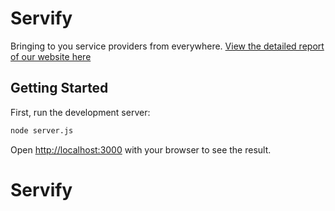# Servify
Bringing to you service providers from everywhere. 
[View the detailed report of our website here](https://github.com/Awonnie/Servify/blob/main/Servify.pdf)

## Getting Started

First, run the development server:

```bash
node server.js
```

Open [http://localhost:3000](http://localhost:3000) with your browser to see the result.
# Servify
